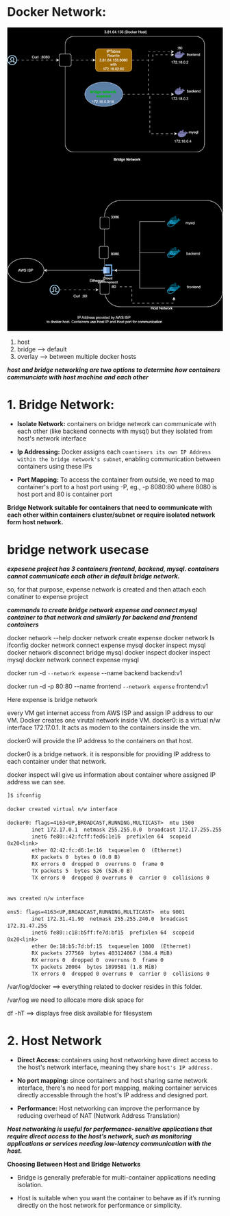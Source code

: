 # Docker Network:

![Alt text](docker-network.drawio.svg)

1. host
2. bridge --> default
3. overlay --> between multiple docker hosts

***host and bridge networking are two options to determine how containers communciate with host machine and each other***

# 1. Bridge Network:


* **Isolate Network:** containers on bridge network can communicate with each other (like backend connects with mysql) but they isolated from host's network interface

* **Ip Addressing:** Docker assigns each `coantiners its own IP Address within the bridge network's subnet`, enabling communication between containers using these IPs

* **Port Mapping:** To access the container from outside, we need to map container's port to a host port using -P, eg., -p 8080:80 where 8080 is host port and 80 is container port

**Bridge Network suitable for containers that need to communicate with each other within containers cluster/subnet or require isolated network form host network.**

# bridge network usecase

***expesene project has 3 containers frontend, backend, mysql. containers cannot communicate each other in default bridge network.***

so, for that purpose, expense network is created and  then attach each conatiner to expense project

***commands to create bridge network expense and connect mysql container to that network and similarly for backend and frontend containers***

docker network --help
docker network create expense
docker network ls
ifconfig
docker network connect expense mysql
docker inspect mysql
docker network disconnect bridge mysql
docker inspect
docker inspect mysql
docker network connect expense mysql

docker run -d `--network expense` --name backend backend:v1

docker run -d -p 80:80 --name frontend `--network expense` frontend:v1

Here expense is bridge network


every VM get internet access from AWS ISP and assign IP address to our VM.
Docker creates one virutal network inside VM.
docker0: is a virtual n/w interface 172.17.0.1. It acts as modem to the containers inside the vm.

docker0 will provide the IP address to the containers on that host.

docker0 is a bridge network. it is responsible for providing IP address to each container under that network.

docker inspect <container-name> will give us information about container where assigned IP address we can see.

```
]$ ifconfig

docker created virtual n/w interface

docker0: flags=4163<UP,BROADCAST,RUNNING,MULTICAST>  mtu 1500
        inet 172.17.0.1  netmask 255.255.0.0  broadcast 172.17.255.255
        inet6 fe80::42:fcff:fed6:1e16  prefixlen 64  scopeid 0x20<link>
        ether 02:42:fc:d6:1e:16  txqueuelen 0  (Ethernet)
        RX packets 0  bytes 0 (0.0 B)
        RX errors 0  dropped 0  overruns 0  frame 0
        TX packets 5  bytes 526 (526.0 B)
        TX errors 0  dropped 0 overruns 0  carrier 0  collisions 0


aws created n/w interface

ens5: flags=4163<UP,BROADCAST,RUNNING,MULTICAST>  mtu 9001
        inet 172.31.41.90  netmask 255.255.240.0  broadcast 172.31.47.255
        inet6 fe80::c18:b5ff:fe7d:bf15  prefixlen 64  scopeid 0x20<link>
        ether 0e:18:b5:7d:bf:15  txqueuelen 1000  (Ethernet)
        RX packets 277569  bytes 403124067 (384.4 MiB)
        RX errors 0  dropped 0  overruns 0  frame 0
        TX packets 20004  bytes 1899581 (1.8 MiB)
        TX errors 0  dropped 0 overruns 0  carrier 0  collisions 0
```


/var/log/docker ==> everything related to docker resides in this folder.

/var/log we need to allocate more disk space for

df -hT ==> displays free disk available for filesystem

# 2. Host Network


* **Direct Access:** containers using host networking have direct access to the host's network interface, meaning they share `host's IP
address.`

* **No port mapping:** since containers and host sharing same network interface, there's no need for port mapping, making container services directly accessble through the host's IP address and designed port.

* **Performance:** Host networking can improve the performance by reducing overhead of NAT (Network Address Translation)

***Host networking is useful for performance-sensitive applications that require direct access to the host’s network, such as monitoring applications or services needing low-latency communication with the host.***

**Choosing Between Host and Bridge Networks**

* Bridge is generally preferable for multi-container applications needing isolation.

* Host is suitable when you want the container to behave as if it’s running directly on the host network for performance or simplicity.




